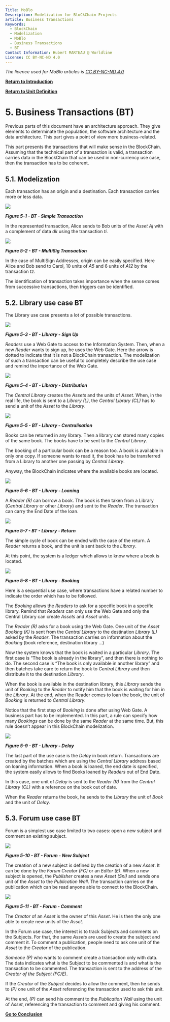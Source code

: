 ```yaml
---
Title: MoBlo
Description: Modelization for BloCkChain Projects
article: Business Transactions
Keywords:
  - BlockChain
  - Modelization
  - MoBlo
  - Business Transactions
  - BT
Contact Information: Hubert MARTEAU @ Worldline
License: CC BY-NC-ND 4.0
---
```


_The licence used for MoBlo articles is_ [_CC BY-NC-ND 4.0_](https://creativecommons.org/licenses/by-nc-nd/4.0/)

[**Return to Introduction**](/README.md)

[**Return to Unit Definition**](/ud.md)

# 5.    Business Transactions \(BT\)

Previous parts of this document have an architecture approach. They give elements to determinate the population, the software architecture and the data architecture. This part gives a point of view more business-related.

This part presents the transactions that will make sense in the BlockChain. Assuming that the technical part of a transaction is valid, a transaction carries data in the BlockChain that can be used in non-currency use case, then the transaction has to be coherent.

## 5.1.    Modelization

Each transaction has an origin and a destination. Each transaction carries more or less data.

![](/Img/BT-SimpleTransaction.png)

_**Figure 5-1 - BT - Simple Transaction**_

In the represented transaction, Alice sends to Bob units of the _Asset Aj_ with a complement of data _dk_ using the transaction _ti_.

![](/Img/BT-MultiSig.png)

_**Figure 5-2 - BT - MultiSig Transaction**_

In the case of MultiSign Addresses, origin can be easily specified. Here Alice and Bob send to Carol, 10 units of _A5_ and 6 units of _A12_ by the transaction _tz_.

The identification of transaction takes importance when the sense comes from successive transactions, then triggers can be identified.

## 5.2.    Library use case BT

The Library use case presents a lot of possible transactions.

![](/Img/BT-Library-SignUp.png)

_**Figure 5-3 - BT - Library - Sign Up**_

_Readers_ use a Web Gate to access to the Information System. Then, when a new _Reader_ wants to sign up, he uses the Web Gate. Here the arrow is dotted to indicate that it is not a BlockChain transaction. The modelization of such a transaction can be useful to completely describe the use case and remind the importance of the Web Gate.

![](/Img/BT-Library-Distrib.png)

_**Figure 5-4 - BT - Library - Distribution**_

The _Central Library_ creates the _Assets_ and the units of _Asset_. When, in the real life, the book is sent to a _Library \(L\)_, the _Central Library \(CL\)_ has to send a unit of the _Asset_ to the _Library_.

![](/Img/BT-Library-Central.png)

_**Figure 5-5 - BT - Library - Centralisation**_

Books can be returned in any library. Then a library can stored many copies of the same book. The books have to be sent to the _Central Library_.

The booking of a particular book can be a reason too. A book is available in only one copy. If someone wants to read it, the book has to be transferred from a Library to another one passing by _Central Library_.

Anyway, the BlockChain indicates where the available books are located.

![](/Img/BT-Library-Loaning.png)

_**Figure 5-6 - BT - Library - Loaning**_

A _Reader \(R\)_ can borrow a book. The book is then taken from a Library \(_Central Library_ or other _Library_\) and sent to the _Reader_. The transaction can carry the End Date of the loan.

![](/Img/BT-Library-Return.png)

_**Figure 5-7 - BT - Library - Return**_

The simple cycle of book can be ended with the case of the return. A _Reader_ returns a book, and the unit is sent back to the _Library_.

At this point, the system is a ledger which allows to know where a book is located.

![](/Img/BT-Library-Booking.png)

_**Figure 5-8 - BT - Library - Booking**_

Here is a sequential use case, where transactions have a related number to indicate the order which has to be followed.

The _Booking_ allows the _Readers_ to ask for a specific book in a specific library. Remind that _Readers_ can only use the Web Gate and only the Central Library can create _Assets_ and _Asset_ units.

The _Reader \(R\)_ asks for a book using the Web Gate. One unit of the _Asset Booking \(K\)_ is sent from the _Central Library_ to the destination _Library \(L\)_ asked by the _Reader_. The transaction carries on information about the _Booking_ \(book reference, destination library …\)

Now the system knows that the book is waited in a particular _Library_. The first case is “The book is already in the library”, and then there is nothing to do. The second case is “The book is only available in another library” and then batches take care to return the book to _Central Library_ and then distribute it to the destination _Library_.

When the book is available in the destination library, this _Library_ sends the unit of _Booking_ to the _Reader_ to notify him that the book is waiting for him in the _Library_. At the end, when the Reader comes to loan the book, the unit of _Booking_ is returned to _Central Library_.

Notice that the first step of _Booking_ is done after using Web Gate. A business part has to be implemented. In this part, a rule can specify how many _Bookings_ can be done by the same _Reader_ at the same time. But, this rule doesn’t appear in this BlockChain modelization.

![](/Img/BT-Library-Delay.png)

_**Figure 5-9 - BT - Library - Delay**_

The last part of the use case is the _Delay_ in book return. Transactions are created by the batches which are using the _Central Library_ address based on loaning information. When a book is loaned, the end date is specified, the system easily allows to find Books loaned by _Readers_ out of End Date.

In this case, one unit of _Delay_ is sent to the _Reader \(R\)_ from the _Central Library \(CL\)_ with a reference on the book out of date.

When the _Reader_ returns the book, he sends to the _Library_ the unit of _Book_ and the unit of _Delay_.

## 5.3.    Forum use case BT

Forum is a simplest use case limited to two cases: open a new subject and comment an existing subject.

![](/Img/BT-Forum-NewSubj.png)

_**Figure 5-10 - BT - Forum - New Subject**_

The creation of a new subject is defined by the creation of a new _Asset_. It can be done by the _Forum Creator \(FC\)_ or an _Editor \(E\)_. When a new subject is opened, the _Publisher_ creates a new _Asset \(Sni\)_ and sends one unit of the _Asset_ to the _Publication Wall_. The transaction carries on the publication which can be read anyone able to connect to the BlockChain.

![](/Img/BT-Forum-Comment.png)

_**Figure 5-11 - BT - Forum - Comment**_

The _Creator_ of an _Asset_ is the owner of this _Asset_. He is then the only one able to create new units of the _Asset_.

In the Forum use case, the interest is to track Subjects and comments on the Subjects. For that, the same _Assets_ are used to create the subject and comment it. To comment a publication, people need to ask one unit of the _Asset_ to the _Creator_ of the publication.

_Someone \(P\)_ who wants to comment create a transaction only with data. The data indicates what is the Subject to be commented is and what is the transaction to be commented. The transaction is sent to the address of the _Creator of the Subject \(FC/E\)_.

If the _Creator_ of the _Subject_ decides to allow the comment, then he sends to _\(P\)_ one unit of the _Asset_ referencing the transaction used to ask this unit.

At the end, _\(P\)_ can send his comment to the _Publication Wall_ using the unit of _Asset_, referencing the transaction to comment and giving his comment.

[**Go to Conclusion**](/conclusion.md)

